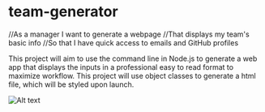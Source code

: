 # team-generator
//As a manager I want to generate a webpage 
//That displays my team's basic info 
//So that I have quick access to emails and GitHub profiles


This project will aim to use the command line in Node.js to generate a web app that displays the inputs in a professional easy to read format to maximize workflow. This project will use object classes to generate a html file, which will be styled upon launch. 


![Alt text](/Users/colincunningham/team-generator/workroster.png)
